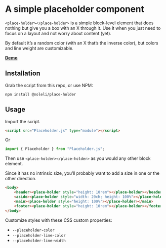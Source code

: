 # A simple placeholder component

`<place-holder></place-holder>` is a simple block-level element that does nothing but give you a box with an X through it. Use it when you just need to focus on a layout and not worry about content (yet).

By default it’s a random color (with an X that’s the inverse color), but colors and line weight are customizable.

**[Demo](https://projects.noahliebman.net/place-holder/demo.html)**

## Installation

Grab the script from this repo, or use NPM:

`npm install @noleli/place-holder`

## Usage

Import the script.

```html
<script src="Placeholder.js" type="module"></script>
```

Or

```js
import { Placeholder } from "Placeholder.js";
```

Then use `<place-holder></place-holder>` as you would any other block element.

Since it has no intrinsic size, you’ll probably want to add a size in one or the other direction.

```html
<body>
    <header><place-holder style="height: 10rem"></place-holder></header>
    <aside><place-holder style="width: 20ch; height: 100%"></place-holder></aside>
    <main><place-holder style="height: 100%"></place-holder></main>
    <footer><place-holder style="height: 10rem"></place-holder></footer>
</body>
````

Customize styles with these CSS custom properties:

- `--placeholder-color`
- `--placeholder-line-color`
- `--placeholder-line-width`
